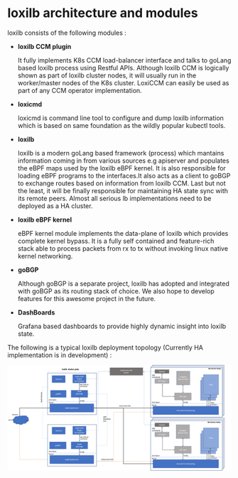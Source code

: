 # loxilb architecture and modules

loxilb consists of the following modules :  

- <b>loxilb CCM plugin</b>

    It fully implements K8s CCM load-balancer interface and talks to goLang based loxilb process using Restful APIs. Although loxilb CCM is logically shown as part of loxilb cluster nodes, it will usually run in the worker/master nodes of the K8s cluster. LoxiCCM can easily be used as part of any CCM operator implementation.
  
- <b>loxicmd</b>

  loxicmd is command line tool  to configure and dump loxilb information which is based on same foundation as the wildly popular kubectl tools.
  
- <b>loxilb</b>

  loxilb is a modern goLang based framework (process) which mantains information coming in from various sources e.g apiserver and populates the eBPF maps used by the loxilb eBPF kernel. It is also responsible for loading eBPF programs to the interfaces.It also acts as a client to goBGP to exchange routes based on information from loxilb CCM. Last but not the least, it will be finally responsible for maintaining HA state sync with its remote peers. Almost all serious lb implementations need to be deployed as a HA cluster.
  
- <b>loxilb eBPF kernel</b>

  eBPF kernel module implements the data-plane of loxilb which provides complete kernel bypass. It is a fully self contained and feature-rich stack able to process packets from rx to tx without invoking linux native kernel networking.
  
- <b>goBGP</b>

  Although goBGP is a separate project, loxilb has adopted and integrated with goBGP as its routing stack of choice. We also hope to develop features for this awesome project in the future.

- <b>DashBoards</b>

  Grafana based dashboards to provide highly dynamic insight into loxilb state.
  
The following is a typical loxilb deployment topology (Currently HA implementation is in development) : 

![loxilb topology](photos/arch.png)
